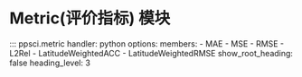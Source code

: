 # Metric(评价指标) 模块

::: ppsci.metric
    handler: python
    options:
      members:
        - MAE
        - MSE
        - RMSE
        - L2Rel
        - LatitudeWeightedACC
        - LatitudeWeightedRMSE
      show_root_heading: false
      heading_level: 3
